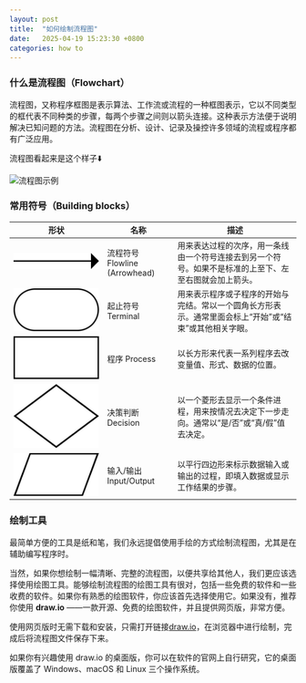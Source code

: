 ```yaml
---
layout: post
title:  "如何绘制流程图"
date:   2025-04-19 15:23:30 +0800
categories: how to
---
```


### 什么是流程图（Flowchart）

流程图，又称程序框图是表示算法、工作流或流程的一种框图表示，它以不同类型的框代表不同种类的步骤，每两个步骤之间则以箭头连接。这种表示方法便于说明解决已知问题的方法。流程图在分析、设计、记录及操控许多领域的流程或程序都有广泛应用。

流程图看起来是这个样子⬇️

![流程图示例](/assets/img/How-to-draw-a-flowchart/LampFlowchart_ZhS.svg)

### 常用符号（Building blocks）

| 形状 | 名称 | 描述 |
|---|---|---|
| ![流程符号](/assets/img/How-to-draw-a-flowchart/Flowchart_Line.svg) | 流程符号 Flowline (Arrowhead) | 用来表达过程的次序，用一条线由一个符号连接去到另一个符号。如果不是标准的上至下、左至右图就会加上箭头。 |
| ![起止符号](/assets/img/How-to-draw-a-flowchart/Flowchart_Terminal.svg) | 起止符号 Terminal | 用来表示程序或子程序的开始与完结。常以一个圆角长方形表示。通常里面会标上“开始”或“结束”或其他相关字眼。 |
| ![程序](/assets/img/How-to-draw-a-flowchart/Flowchart_Process.svg) | 程序 Process | 以长方形来代表一系列程序去改变量值、形式、数据的位置。 |
| ![决策判断](/assets/img/How-to-draw-a-flowchart/Flowchart_Decision.svg) | 决策判断 Decision | 以一个菱形去显示一个条件进程，用来按情况去决定下一步走向。通常以“是/否”或“真/假”值去决定。 |
| ![输入输出](/assets/img/How-to-draw-a-flowchart/Flowchart_IO.svg) | 输入/输出 Input/Output | 以平行四边形来标示数据输入或输出的过程，即填入数据或显示工作结果的步骤。 |

### 绘制工具

最简单方便的工具是纸和笔，我们永远提倡使用手绘的方式绘制流程图，尤其是在辅助编写程序时。

当然，如果你想绘制一幅清晰、完整的流程图，以便共享给其他人，我们更应该选择使用绘图工具。能够绘制流程图的绘图工具有很对，包括一些免费的软件和一些收费的软件。如果你有熟悉的绘图软件，你应该首先选择使用它。如果没有，推荐你使用 **draw.io** ——一款开源、免费的绘图软件，并且提供网页版，非常方便。

使用网页版时无需下载和安装，只需打开链接[draw.io](https://draw.io)，在浏览器中进行绘制，完成后将流程图文件保存下来。

如果你有兴趣使用 draw.io 的桌面版，你可以在软件的官网上自行研究，它的桌面版覆盖了 Windows、macOS 和 Linux 三个操作系统。